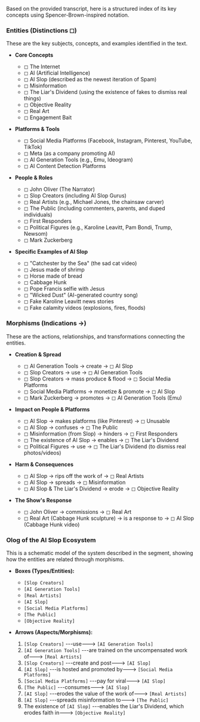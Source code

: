 Based on the provided transcript, here is a structured index of its key concepts using Spencer-Brown-inspired notation.

### **Entities (Distinctions ◻)**

These are the key subjects, concepts, and examples identified in the text.

*   **Core Concepts**
    *   ◻ The Internet
    *   ◻ AI (Artificial Intelligence)
    *   ◻ AI Slop (described as the newest iteration of Spam)
    *   ◻ Misinformation
    *   ◻ The Liar's Dividend (using the existence of fakes to dismiss real things)
    *   ◻ Objective Reality
    *   ◻ Real Art
    *   ◻ Engagement Bait

*   **Platforms & Tools**
    *   ◻ Social Media Platforms (Facebook, Instagram, Pinterest, YouTube, TikTok)
    *   ◻ Meta (as a company promoting AI)
    *   ◻ AI Generation Tools (e.g., Emu, Ideogram)
    *   ◻ AI Content Detection Platforms

*   **People & Roles**
    *   ◻ John Oliver (The Narrator)
    *   ◻ Slop Creators (including AI Slop Gurus)
    *   ◻ Real Artists (e.g., Michael Jones, the chainsaw carver)
    *   ◻ The Public (including commenters, parents, and duped individuals)
    *   ◻ First Responders
    *   ◻ Political Figures (e.g., Karoline Leavitt, Pam Bondi, Trump, Newsom)
    *   ◻ Mark Zuckerberg

*   **Specific Examples of AI Slop**
    *   ◻ "Catchester by the Sea" (the sad cat video)
    *   ◻ Jesus made of shrimp
    *   ◻ Horse made of bread
    *   ◻ Cabbage Hunk
    *   ◻ Pope Francis selfie with Jesus
    *   ◻ "Wicked Dust" (AI-generated country song)
    *   ◻ Fake Karoline Leavitt news stories
    *   ◻ Fake calamity videos (explosions, fires, floods)

### **Morphisms (Indications →)**

These are the actions, relationships, and transformations connecting the entities.

*   **Creation & Spread**
    *   ◻ AI Generation Tools → create → ◻ AI Slop
    *   ◻ Slop Creators → use → ◻ AI Generation Tools
    *   ◻ Slop Creators → mass produce & flood → ◻ Social Media Platforms
    *   ◻ Social Media Platforms → monetize & promote → ◻ AI Slop
    *   ◻ Mark Zuckerberg → promotes → ◻ AI Generation Tools (Emu)

*   **Impact on People & Platforms**
    *   ◻ AI Slop → makes platforms (like Pinterest) → ◻ Unusable
    *   ◻ AI Slop → confuses → ◻ The Public
    *   ◻ Misinformation (from Slop) → hinders → ◻ First Responders
    *   ◻ The existence of AI Slop → enables → ◻ The Liar's Dividend
    *   ◻ Political Figures → use → ◻ The Liar's Dividend (to dismiss real photos/videos)

*   **Harm & Consequences**
    *   ◻ AI Slop → rips off the work of → ◻ Real Artists
    *   ◻ AI Slop → spreads → ◻ Misinformation
    *   ◻ AI Slop & The Liar's Dividend → erode → ◻ Objective Reality

*   **The Show's Response**
    *   ◻ John Oliver → commissions → ◻ Real Art
    *   ◻ Real Art (Cabbage Hunk sculpture) → is a response to → ◻ AI Slop (Cabbage Hunk video)

### **Olog of the AI Slop Ecosystem**

This is a schematic model of the system described in the segment, showing how the entities are related through morphisms.

*   **Boxes (Types/Entities):**
    *   `[Slop Creators]`
    *   `[AI Generation Tools]`
    *   `[Real Artists]`
    *   `[AI Slop]`
    *   `[Social Media Platforms]`
    *   `[The Public]`
    *   `[Objective Reality]`

*   **Arrows (Aspects/Morphisms):**
    1.  `[Slop Creators]` ---use---> `[AI Generation Tools]`
    2.  `[AI Generation Tools]` ---are trained on the uncompensated work of---> `[Real Artists]`
    3.  `[Slop Creators]` ---create and post---> `[AI Slop]`
    4.  `[AI Slop]` ---is hosted and promoted by---> `[Social Media Platforms]`
    5.  `[Social Media Platforms]` ---pay for viral---> `[AI Slop]`
    6.  `[The Public]` ---consumes---> `[AI Slop]`
    7.  `[AI Slop]` ---erodes the value of the work of---> `[Real Artists]`
    8.  `[AI Slop]` ---spreads misinformation to---> `[The Public]`
    9.  The existence of `[AI Slop]` ---enables the Liar's Dividend, which erodes faith in---> `[Objective Reality]`